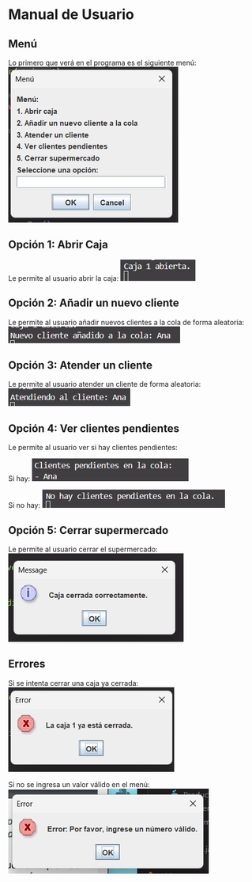 # Manual de Usuario

## Menú

Lo primero que verá en el programa es el siguiente menú:
![alt text](<Captura de pantalla 2024-05-04 053904.png>)

## Opción 1: Abrir Caja
Le permite al usuario abrir la caja:
![alt text](<Captura de pantalla 2024-05-04 053925.png>)

## Opción 2: Añadir un nuevo cliente
Le permite al usuario añadir nuevos clientes a la cola de forma aleatoria:
![alt text](<Captura de pantalla 2024-05-04 053936.png>)

## Opción 3: Atender un cliente
Le permite al usuario atender un cliente de forma aleatoria:
![alt text](<Captura de pantalla 2024-05-04 054011.png>)

## Opción 4: Ver clientes pendientes
Le permite al usuario ver si hay clientes pendientes:

Si hay:
![alt text](<Captura de pantalla 2024-05-04 054029.png>)

Si no hay:
![alt text](<Captura de pantalla 2024-05-04 054038.png>)

## Opción 5: Cerrar supermercado
Le permite al usuario cerrar el supermercado:
![alt text](<Captura de pantalla 2024-05-04 054210.png>)

## Errores
Si se intenta cerrar una caja ya cerrada:
![alt text](<Captura de pantalla 2024-05-04 054149.png>)

Si no se ingresa un valor válido en el menú:
![alt text](<Captura de pantalla 2024-05-04 054225.png>)